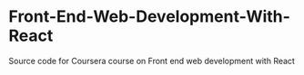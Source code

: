# Front-End-Web-Development-With-React
Source code for Coursera course on Front end web development with React
